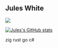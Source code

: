 ## Jules White
<a href="https://github.com/anuraghazra/github-readme-stats">
  <img align="center" src="https://github-readme-stats.vercel.app/api/pin/?username=anuraghazra&repo=github-readme-stats&theme=buefy" />
</a>

[![Jules's GitHub stats](https://github-readme-stats.vercel.app/api?username=juleswhi)](https://github.com/anuraghazra/github-readme-stats)

zig rust go c#

